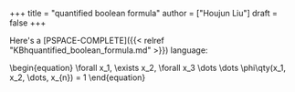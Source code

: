 +++
title = "quantified boolean formula"
author = ["Houjun Liu"]
draft = false
+++

Here's a [PSPACE-COMPLETE]({{< relref "KBhquantified_boolean_formula.md" >}}) language:

\begin{equation}
\forall x\_1, \exists x\_2, \forall x\_3 \dots  \dots \phi\qty(x\_1, x\_2, \dots, x\_{n}) = 1
\end{equation}
